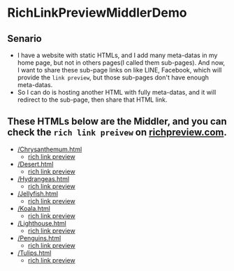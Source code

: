 # RichLinkPreviewMiddlerDemo
## Senario
- I have a website with static HTMLs, and I add many meta-datas in my home page, but not in others pages(I called them sub-pages). And now, I want to share these sub-page links on like LINE, Facebook, which will provide the `link preview`, but those sub-pages don't have enough meta-datas.
- So I can do is hosting another HTML with fully meta-datas, and it will redirect to the sub-page, then share that HTML link.

## These HTMLs below are the Middler, and you can check the `rich link preivew` on [richpreview.com](https://richpreview.com).
- [/Chrysanthemum.html](https://chaoliou.github.io/RichLinkPreviewMiddlerDemo/Chrysanthemum.html)
  - [rich link preview](https://richpreview.com/?url=https%3A%2F%2Fchaoliou.github.io%2FRichLinkPreviewMiddlerDemo%2FChrysanthemum.html)
- [/Desert.html](https://chaoliou.github.io/RichLinkPreviewMiddlerDemo/Desert.html)
  - [rich link preview](https://richpreview.com/?url=https%3A%2F%2Fchaoliou.github.io%2FRichLinkPreviewMiddlerDemo%2FDesert.html)
- [/Hydrangeas.html](https://chaoliou.github.io/RichLinkPreviewMiddlerDemo/Hydrangeas.html)
  - [rich link preview](https://richpreview.com/?url=https%3A%2F%2Fchaoliou.github.io%2FRichLinkPreviewMiddlerDemo%2FHydrangeas.html)
- [/Jellyfish.html](https://chaoliou.github.io/RichLinkPreviewMiddlerDemo/Jellyfish.html)
  - [rich link preview](https://richpreview.com/?url=https%3A%2F%2Fchaoliou.github.io%2FRichLinkPreviewMiddlerDemo%2FJellyfish.html)
- [/Koala.html](https://chaoliou.github.io/RichLinkPreviewMiddlerDemo/Koala.html)
  - [rich link preview](https://richpreview.com/?url=https%3A%2F%2Fchaoliou.github.io%2FRichLinkPreviewMiddlerDemo%2FKoala.html)
- [/Lighthouse.html](https://chaoliou.github.io/RichLinkPreviewMiddlerDemo/Lighthouse.html)
  - [rich link preview](https://richpreview.com/?url=https%3A%2F%2Fchaoliou.github.io%2FRichLinkPreviewMiddlerDemo%2FLighthouse.html)
- [/Penguins.html](https://chaoliou.github.io/RichLinkPreviewMiddlerDemo/Penguins.html)
  - [rich link preview](https://richpreview.com/?url=https%3A%2F%2Fchaoliou.github.io%2FRichLinkPreviewMiddlerDemo%2FPenguins.html)
- [/Tulips.html](https://chaoliou.github.io/RichLinkPreviewMiddlerDemo/Tulips.html)
  - [rich link preview](https://richpreview.com/?url=https%3A%2F%2Fchaoliou.github.io%2FRichLinkPreviewMiddlerDemo%2FTulips.html)
